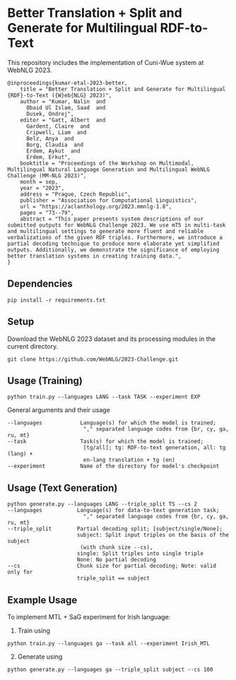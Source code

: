 # Better Translation + Split and Generate for Multilingual RDF-to-Text

This repository includes the implementation of Cuni-Wue system at WebNLG 2023. 
```
@inproceedings{kumar-etal-2023-better,
    title = "Better Translation + Split and Generate for Multilingual {RDF}-to-Text ({W}eb{NLG} 2023)",
    author = "Kumar, Nalin  and
      Obaid Ul Islam, Saad  and
      Dusek, Ondrej",
    editor = "Gatt, Albert  and
      Gardent, Claire  and
      Cripwell, Liam  and
      Belz, Anya  and
      Borg, Claudia  and
      Erdem, Aykut  and
      Erdem, Erkut",
    booktitle = "Proceedings of the Workshop on Multimodal, Multilingual Natural Language Generation and Multilingual WebNLG Challenge (MM-NLG 2023)",
    month = sep,
    year = "2023",
    address = "Prague, Czech Republic",
    publisher = "Association for Computational Linguistics",
    url = "https://aclanthology.org/2023.mmnlg-1.8",
    pages = "73--79",
    abstract = "This paper presents system descriptions of our submitted outputs for WebNLG Challenge 2023. We use mT5 in multi-task and multilingual settings to generate more fluent and reliable verbalizations of the given RDF triples. Furthermore, we introduce a partial decoding technique to produce more elaborate yet simplified outputs. Additionally, we demonstrate the significance of employing better translation systems in creating training data.",
}
```

## Dependencies

```
pip install -r requirements.txt

```

## Setup

Download the WebNLG 2023 dataset and its processing modules in the current directory.

```
git clone https://github.com/WebNLG/2023-Challenge.git

```

## Usage (Training)

```
python train.py --languages LANG --task TASK --experiment EXP
``` 
General arguments and their usage
```
--languages            Language(s) for which the model is trained; 
                        "," separated language codes from {br, cy, ga, ru, mt}
--task                 Task(s) for which the model is trained;
                        [tg/all]; tg: RDF-to-text generation, all: tg (lang) + 
                        en-lang translation + tg (en)
--experiment           Name of the directory for model's checkpoint
``` 
## Usage (Text Generation)

```
python generate.py --languages LANG --triple_split TS --cs 2
--languages           Language(s) for data-to-text generation task; 
                        "," separated language codes from {br, cy, ga, ru, mt}
--triple_split        Partial decoding split; [subject/single/None];
                      subject: Split input triples on the basis of the subject
                       (with chunk size --cs),
                      single: Split triples into single triple
                      None: No partial decoding 
--cs                  Chunk size for partial decoding; Note: valid only for 
                      triple_split == subject
```

## Example Usage

To implement MTL + SaG experiment for Irish language: 


1.   Train using
```
python train.py --languages ga --task all --experiment Irish_MTL
```
2.   Generate using
```
python generate.py --languages ga --triple_split subject --cs 100
```
